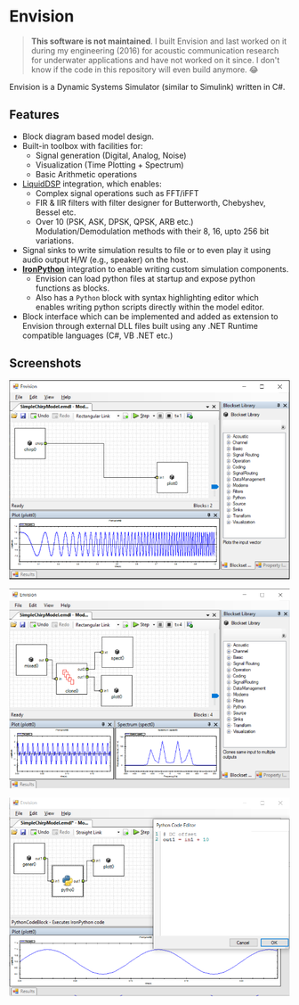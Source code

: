 # Envision

> **This software is not maintained**. I built Envision and last worked on
> it during my engineering (2016) for acoustic communication research for
> underwater applications and have not worked on it since. I don't know if the
> code in this repository will even build anymore. 😂

Envision is a Dynamic Systems Simulator (similar to Simulink) written in C#.

## Features

* Block diagram based model design.
* Built-in toolbox with facilities for:
  * Signal generation (Digital, Analog, Noise)
  * Visualization (Time Plotting + Spectrum)
  * Basic Arithmetic operations
* [LiquidDSP](https://github.com/jgaeddert/liquid-dsp/) integration, which enables:
  * Complex signal operations such as FFT/iFFT
  * FIR & IIR filters with filter designer for Butterworth, Chebyshev, Bessel etc.
  * Over 10 (PSK, ASK, DPSK, QPSK, ARB etc.) Modulation/Demodulation methods with
    their 8, 16, upto 256 bit variations.
* Signal sinks to write simulation results to file or to even play it using audio
  output H/W (e.g., speaker) on the host.
* **[IronPython](https://ironpython.net/)** integration to enable writing custom simulation components.
  * Envision can load python files at startup and expose python functions as blocks.
  * Also has a `Python` block with syntax highlighting editor which enables writing
    python scripts directly within the model editor.
* Block interface which can be implemented and added as extension to Envision through
  external DLL files built using any .NET Runtime compatible languages (C#, VB .NET etc.)

## Screenshots

![Simple Chirp Signal Generation](./screenshots/chirp_model.png)

![Signal Generation/Visualization](./screenshots/mixed_signal.png)

![DC Offset using Python Block](./screenshots/python_block.png)
